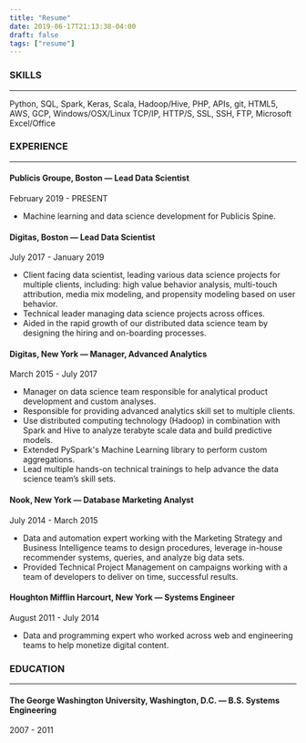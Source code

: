 ```yaml
---
title: "Resume"
date: 2019-06-17T21:13:38-04:00
draft: false
tags: ["resume"]
---
```


### SKILLS

----

Python, SQL, Spark, Keras, Scala, Hadoop/Hive, PHP, APIs, git, HTML5, AWS, GCP, Windows/OSX/Linux TCP/IP, HTTP/S, SSL, SSH, FTP, Microsoft Excel/Office

### EXPERIENCE

-----

#### Publicis Groupe, Boston — Lead Data Scientist

February 2019 - PRESENT

* Machine learning and data science development for Publicis Spine.


#### Digitas, Boston — Lead Data Scientist

July 2017 - January 2019

* Client facing data scientist, leading various data science projects for multiple clients, including: high value behavior analysis, multi-touch attribution, media mix modeling, and propensity modeling based on user behavior.
* Technical leader managing data science projects across offices.
* Aided in the rapid growth of our distributed data science team by designing the hiring and on-boarding processes.

#### Digitas, New York — Manager, Advanced Analytics

March 2015 - July 2017

* Manager on data science team responsible for analytical product development and custom analyses.
* Responsible for providing advanced analytics skill set to multiple clients.
* Use distributed computing technology (Hadoop) in combination with Spark and Hive to analyze terabyte scale data and build predictive models.
* Extended PySpark's Machine Learning library to perform custom aggregations.
* Lead multiple hands-on technical trainings to help advance the data science team’s skill sets.

#### Nook, New York — Database Marketing Analyst

July 2014 - March 2015

* Data and automation expert working with the Marketing Strategy and Business Intelligence teams to design procedures, leverage in-house recommender systems, queries, and analyze big data sets.
* Provided Technical Project Management on campaigns working with a team of developers to deliver on time, successful results.

#### Houghton Mifflin Harcourt, New York — Systems Engineer

August 2011 - July 2014

* Data and programming expert who worked across web and engineering teams to help monetize digital content.

### EDUCATION

----

#### The George Washington University, Washington, D.C. — B.S. Systems Engineering

2007 - 2011